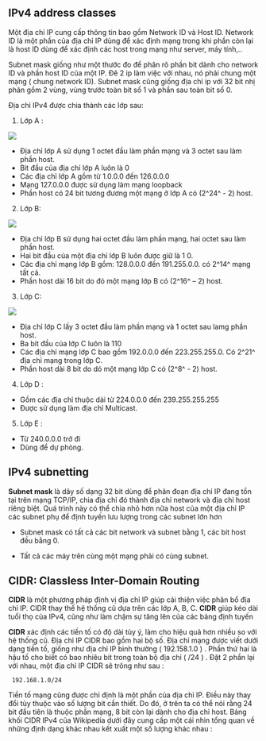 ## IPv4 address classes

Một địa chỉ IP cung cấp thông tin bao gồm Network ID và Host ID. Network ID là một phần của địa chỉ IP dùng để xác định mạng trong khi phần còn lại là host ID dùng để xác định các host trong mạng như server, máy tính,..

Subnet mask giống như một thước đo để phân rõ phần bit dành cho network ID và phần host ID của một IP. Đê 2 ip làm việc với nhau, nó phải chung một mạng ( chung network ID). Subnet mask cũng giống địa chỉ ip với 32 bit nhị phân gồm 2 vùng, vùng trước toàn bit số 1 và phần sau toàn bit số 0.

Địa chỉ IPv4 được chia thành các lớp sau:

1. Lớp A :

<img src="https://github.com/vjnkvt/Images/blob/master/A.png">

- Địa chỉ lớp A sử dụng 1 octet đầu làm phần mạng và 3 octet sau làm phần host.
- Bit đầu của địa chỉ lớp A luôn là 0
- Các địa chỉ lớp A gồm từ 1.0.0.0 đến 126.0.0.0
- Mạng 127.0.0.0 được sử dụng làm mạng loopback
- Phần host có 24 bit tương đương một mạng ở lớp A có (2^24^ - 2) host.

2. Lớp B:

<img src="https://github.com/vjnkvt/Images/blob/master/B.png">

- Địa chỉ lớp B sử dụng hai octet đầu làm phần mạng, hai octet sau làm phần host.
- Hai bit đầu của một địa chỉ lớp B luôn được giữ là 1 0.
- Các địa chỉ mạng lớp B gồm: 128.0.0.0 đến 191.255.0.0. có 2^14^ mạng tất cả.
- Phần host dài 16 bit do đó một mạng lớp B có (2^16^ – 2) host.

3. Lớp C: 

<img src="https://github.com/vjnkvt/Images/blob/master/C.png">

- Địa chỉ lớp C lấy 3 octet đầu làm phần mạng và 1 octet sau lamg phần host.
- Ba bit đầu của lớp C luôn là 110
- Các địa chỉ mạng lớp C bao gồm 192.0.0.0 đến 223.255.255.0. Có 2^21^ địa chỉ mạng trong lớp C.
- Phần host dài 8 bit do dó một mạng lớp C có (2^8^ - 2) host.

4. Lớp D :

- Gồm các địa chỉ thuộc dải từ 224.0.0.0 đến 239.255.255.255
- Được sử dụng làm địa chỉ Multicast.

5. Lớp E : 

- Từ 240.0.0.0 trở đi
- Dùng để dự phòng.

## IPv4 subnetting

**Subnet mask** là dãy số dạng 32 bit dùng để phân đoạn địa chỉ IP đang tồn tại trên mạng TCP/IP, chia địa chỉ đó thành địa chỉ network và địa chỉ host riêng biệt. Quá trình này có thể chia nhỏ hơn nữa host của một địa chỉ IP các subnet phụ để định tuyến lưu lượng trong các subnet lớn hơn

- Subnet mask có tất cả các bit network và subnet bằng 1, các bit host đều bằng 0.

- Tất cả các máy trên cùng một mạng phải có cùng subnet.

## CIDR: Classless Inter-Domain Routing

**CIDR** là một phương pháp định vị địa chỉ IP giúp cải thiện việc phân bổ địa chỉ IP. CIDR thay thế hệ thống cũ dựa trên các lớp A, B, C. **CIDR** giúp kéo dài tuổi thọ của IPv4, cũng như làm chậm sự tăng lên của các bảng định tuyến

**CIDR** xác định các tiền tố có độ dài tùy ý, làm cho hiệu quả hơn nhiều so với hệ thống cũ. Địa chỉ IP CIDR bao gồm hai bộ số. Địa chỉ mạng được viết dưới dạng tiền tố, giống như địa chỉ IP bình thường ( 192.158.1.0 ) . Phần thứ hai là hậu tố cho biết có bao nhiêu bit trong toàn bộ địa chỉ ( /24 ) . Đặt 2 phần lại với nhau, một địa chỉ IP CIDR sẽ trông như sau : 

`` 192.168.1.0/24``

Tiền tố mạng cũng được chỉ định là một phần của địa chỉ IP. Điều này thay đổi tùy thuộc vào số lượng bit cần thiết. Do đó, ở trên ta có thể nói rằng 24 bit đầu tiên là thuộc phần mạng, 8 bit còn lại dành cho địa chỉ host. Bảng khối CIDR IPv4 của Wikipedia dưới đây cung cấp một cái nhìn tổng quan về những định dạng khác nhau kết xuất một số lượng khác nhau : 

